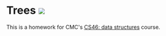 # Trees ![](https://api.travis-ci.com/studentsimon/trees.svg?branch=master)

This is a homework for CMC's [CS46: data structures](https://github.com/mikeizbicki/cmc-csci046) course.
